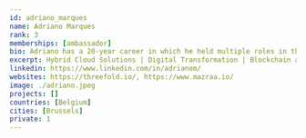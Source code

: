 ```yaml
---
id: adriano_marques
name: Adriano Marques
rank: 3
memberships: [ambassador]
bio: Adriano has a 20-year career in which he held multiple roles in the Telecom/IT industry. He took part in IT projects across Brazil and Belgium, ranging from the start up of mobile service providers and business transformations. He helps customers get the best out of Enterprise Software solutions and navigate the trenches of emerging technologies such IoT and 5G. Tech-geek at heart, Adriano is an enthusiast of Blockchain technologies and sees it as an instrument that could help shape our world into a more decentralized society. When not working or thinking about technology, you will find Adriano enjoying time with his family or maybe rocking with his band on stage. I’m delighted to join ThreeFold as an ambassador and help share with the world our vision of how a neutral, scalable and accessible internet can also foster a more sustainable future. Edge computing will play a key role in a range of emerging applications, so there is enormous value to be created for consumers and businesses. I’m impressed by the team’s vision and their ability to put together the intricate pieces of this technology.
excerpt: Hybrid Cloud Solutions | Digital Transformation | Blockchain at IBM
linkedin: https://www.linkedin.com/in/adrianom/
websites: https://threefold.io/, https://www.mazraa.io/
image: ./adriano.jpeg
projects: []
countries: [Belgium]
cities: [Brussels]
private: 1
---
```


